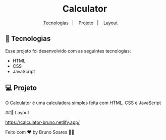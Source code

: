 

# 
<h1 align="center">
 Calculator
</h1>

<p align="center">
  <a href="#-tecnologias">Tecnologias</a>&nbsp;&nbsp;&nbsp;|&nbsp;&nbsp;&nbsp;
  <a href="#-projeto">Projeto</a>&nbsp;&nbsp;&nbsp;|&nbsp;&nbsp;&nbsp;
  <a href="#-layout">Layout</a>&nbsp;&nbsp;&nbsp; &nbsp;&nbsp;&nbsp;
  
</p>







## 🚀 Tecnologias

Esse projeto foi desenvolvido com as seguintes tecnologias:

- HTML
- CSS
- JavaScript


## 💻 Projeto

O Calculator é uma calculadora simples feita com HTML, CSS e JavaScript

##🔖 Layout

https://calculator-bruno.netlify.app/




Feito com ♥ by Bruno Soares 👋🏽
